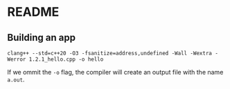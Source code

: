 # README

## Building an app

```shell
clang++ --std=c++20 -O3 -fsanitize=address,undefined -Wall -Wextra -Werror 1.2.1_hello.cpp -o hello
```

If we ommit the `-o` flag, the compiler will create an output file with the name `a.out`.
